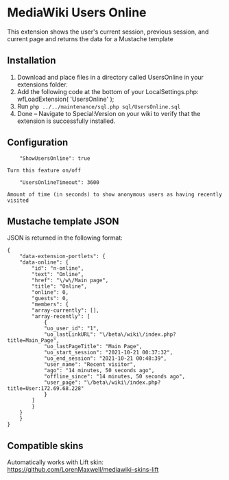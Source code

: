 MediaWiki Users Online
========================

This extension shows the user's current session, previous session, and current page and returns the data for a Mustache template

Installation
------------

1) Download and place files in a directory called UsersOnline in your extensions folder.
2) Add the following code at the bottom of your LocalSettings.php: wfLoadExtension( 'UsersOnline' );
3) Run `php ../../maintenance/sql.php sql/UsersOnline.sql`
4) Done – Navigate to Special:Version on your wiki to verify that the extension is successfully installed.

Configuration
-----------

		"ShowUsersOnline": true
    
    Turn this feature on/off
    
		"UsersOnlineTimeout": 3600

    Amount of time (in seconds) to show anonymous users as having recently visited

Mustache template JSON
---------------------
JSON is returned in the following format:
```
{
    "data-extension-portlets": {
	"data-online": {
	    "id": "n-online",
	    "text": "Online",
	    "href": "\/w\/Main page",
	    "title": "Online",
	    "online": 0,
	    "guests": 0,
	    "members": {
		"array-currently": [],
		"array-recently": [
		    {
			"uo_user_id": "1",
			"uo_lastLinkURL": "\/beta\/wiki\/index.php?title=Main_Page",
			"uo_lastPageTitle": "Main Page",
			"uo_start_session": "2021-10-21 00:37:32",
			"uo_end_session": "2021-10-21 00:48:39",
			"user_name": "Recent visitor",
			"ago": "14 minutes, 50 seconds ago",
			"offline_since": "14 minutes, 50 seconds ago",
			"user_page": "\/beta\/wiki\/index.php?title=User:172.69.68.228"
		    }
		]
	    }
	}
    }
}
```
Compatible skins
---------------------

Automatically works with Lift skin: https://github.com/LorenMaxwell/mediawiki-skins-lift
